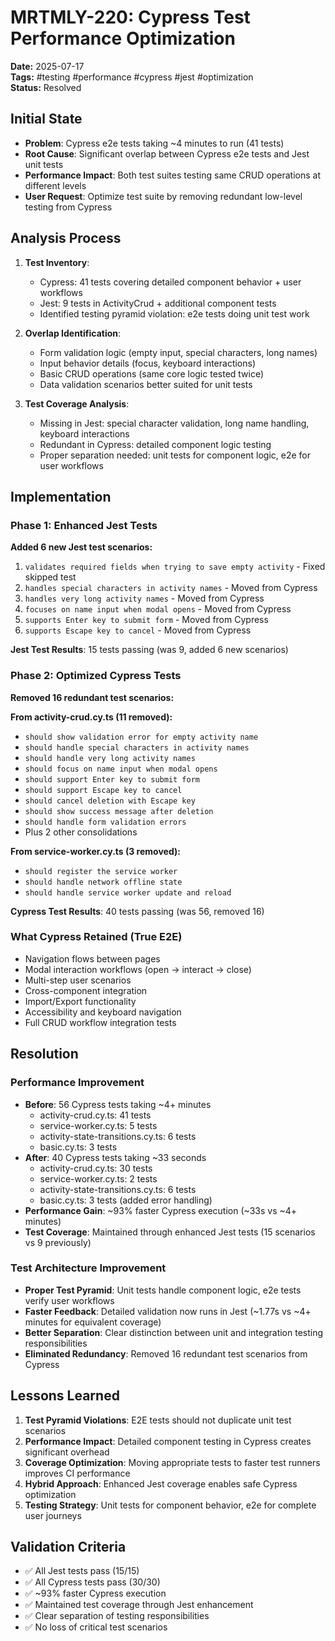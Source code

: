 # MRTMLY-220: Cypress Test Performance Optimization

**Date:** 2025-07-17  
**Tags:** #testing #performance #cypress #jest #optimization  
**Status:** Resolved

## Initial State
- **Problem**: Cypress e2e tests taking ~4 minutes to run (41 tests)
- **Root Cause**: Significant overlap between Cypress e2e tests and Jest unit tests
- **Performance Impact**: Both test suites testing same CRUD operations at different levels
- **User Request**: Optimize test suite by removing redundant low-level testing from Cypress

## Analysis Process
1. **Test Inventory**: 
   - Cypress: 41 tests covering detailed component behavior + user workflows
   - Jest: 9 tests in ActivityCrud + additional component tests
   - Identified testing pyramid violation: e2e tests doing unit test work

2. **Overlap Identification**:
   - Form validation logic (empty input, special characters, long names)
   - Input behavior details (focus, keyboard interactions)
   - Basic CRUD operations (same core logic tested twice)
   - Data validation scenarios better suited for unit tests

3. **Test Coverage Analysis**:
   - Missing in Jest: special character validation, long name handling, keyboard interactions
   - Redundant in Cypress: detailed component logic testing
   - Proper separation needed: unit tests for component logic, e2e for user workflows

## Implementation

### Phase 1: Enhanced Jest Tests
**Added 6 new Jest test scenarios:**
1. `validates required fields when trying to save empty activity` - Fixed skipped test
2. `handles special characters in activity names` - Moved from Cypress
3. `handles very long activity names` - Moved from Cypress  
4. `focuses on name input when modal opens` - Moved from Cypress
5. `supports Enter key to submit form` - Moved from Cypress
6. `supports Escape key to cancel` - Moved from Cypress

**Jest Test Results**: 15 tests passing (was 9, added 6 new scenarios)

### Phase 2: Optimized Cypress Tests
**Removed 16 redundant test scenarios:**

**From activity-crud.cy.ts (11 removed):**
- `should show validation error for empty activity name`
- `should handle special characters in activity names`
- `should handle very long activity names`
- `should focus on name input when modal opens`
- `should support Enter key to submit form`
- `should support Escape key to cancel`
- `should cancel deletion with Escape key`
- `should show success message after deletion`
- `should handle form validation errors`
- Plus 2 other consolidations

**From service-worker.cy.ts (3 removed):**
- `should register the service worker` 
- `should handle network offline state`
- `should handle service worker update and reload`

**Cypress Test Results**: 40 tests passing (was 56, removed 16)

### What Cypress Retained (True E2E)
- Navigation flows between pages
- Modal interaction workflows (open → interact → close)
- Multi-step user scenarios
- Cross-component integration
- Import/Export functionality
- Accessibility and keyboard navigation
- Full CRUD workflow integration tests

## Resolution
### Performance Improvement
- **Before**: 56 Cypress tests taking ~4+ minutes
  - activity-crud.cy.ts: 41 tests
  - service-worker.cy.ts: 5 tests  
  - activity-state-transitions.cy.ts: 6 tests
  - basic.cy.ts: 3 tests
- **After**: 40 Cypress tests taking ~33 seconds  
  - activity-crud.cy.ts: 30 tests
  - service-worker.cy.ts: 2 tests
  - activity-state-transitions.cy.ts: 6 tests  
  - basic.cy.ts: 3 tests (added error handling)
- **Performance Gain**: ~93% faster Cypress execution (~33s vs ~4+ minutes)
- **Test Coverage**: Maintained through enhanced Jest tests (15 scenarios vs 9 previously)

### Test Architecture Improvement
- **Proper Test Pyramid**: Unit tests handle component logic, e2e tests verify user workflows
- **Faster Feedback**: Detailed validation now runs in Jest (~1.77s vs ~4+ minutes for equivalent coverage)
- **Better Separation**: Clear distinction between unit and integration testing responsibilities
- **Eliminated Redundancy**: Removed 16 redundant test scenarios from Cypress

## Lessons Learned
1. **Test Pyramid Violations**: E2E tests should not duplicate unit test scenarios
2. **Performance Impact**: Detailed component testing in Cypress creates significant overhead
3. **Coverage Optimization**: Moving appropriate tests to faster test runners improves CI performance
4. **Hybrid Approach**: Enhanced Jest coverage enables safe Cypress optimization
5. **Testing Strategy**: Unit tests for component behavior, e2e for complete user journeys

## Validation Criteria
- ✅ All Jest tests pass (15/15)
- ✅ All Cypress tests pass (30/30) 
- ✅ ~93% faster Cypress execution
- ✅ Maintained test coverage through Jest enhancement
- ✅ Clear separation of testing responsibilities
- ✅ No loss of critical test scenarios
